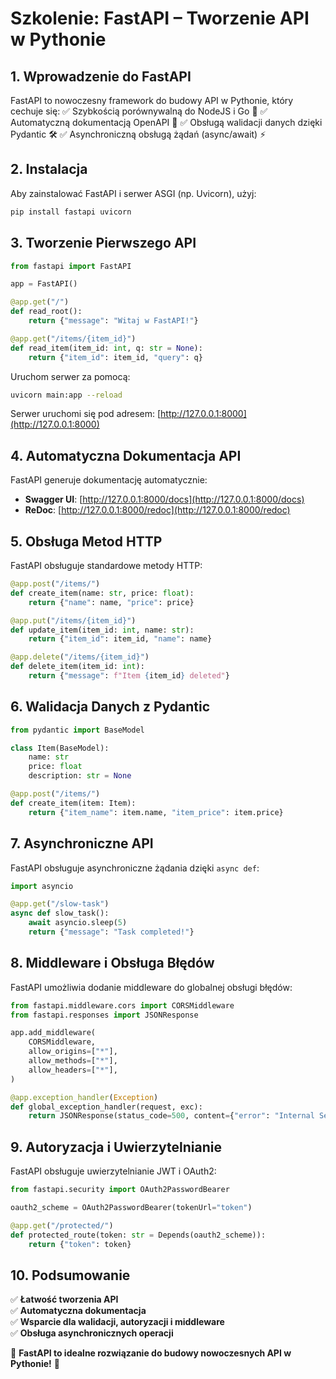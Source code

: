 # **Szkolenie: FastAPI – Tworzenie API w Pythonie**

## **1. Wprowadzenie do FastAPI**
FastAPI to nowoczesny framework do budowy API w Pythonie, który cechuje się:
✅ Szybkością porównywalną do NodeJS i Go 🚀
✅ Automatyczną dokumentacją OpenAPI 📜
✅ Obsługą walidacji danych dzięki Pydantic 🛠️
✅ Asynchroniczną obsługą żądań (async/await) ⚡

## **2. Instalacja**
Aby zainstalować FastAPI i serwer ASGI (np. Uvicorn), użyj:
```bash
pip install fastapi uvicorn
```

## **3. Tworzenie Pierwszego API**
```python
from fastapi import FastAPI

app = FastAPI()

@app.get("/")
def read_root():
    return {"message": "Witaj w FastAPI!"}

@app.get("/items/{item_id}")
def read_item(item_id: int, q: str = None):
    return {"item_id": item_id, "query": q}
```
Uruchom serwer za pomocą:
```bash
uvicorn main:app --reload
```
Serwer uruchomi się pod adresem: [http://127.0.0.1:8000](http://127.0.0.1:8000)

## **4. Automatyczna Dokumentacja API**
FastAPI generuje dokumentację automatycznie:
- **Swagger UI**: [http://127.0.0.1:8000/docs](http://127.0.0.1:8000/docs)
- **ReDoc**: [http://127.0.0.1:8000/redoc](http://127.0.0.1:8000/redoc)

## **5. Obsługa Metod HTTP**
FastAPI obsługuje standardowe metody HTTP:
```python
@app.post("/items/")
def create_item(name: str, price: float):
    return {"name": name, "price": price}

@app.put("/items/{item_id}")
def update_item(item_id: int, name: str):
    return {"item_id": item_id, "name": name}

@app.delete("/items/{item_id}")
def delete_item(item_id: int):
    return {"message": f"Item {item_id} deleted"}
```

## **6. Walidacja Danych z Pydantic**
```python
from pydantic import BaseModel

class Item(BaseModel):
    name: str
    price: float
    description: str = None

@app.post("/items/")
def create_item(item: Item):
    return {"item_name": item.name, "item_price": item.price}
```

## **7. Asynchroniczne API**
FastAPI obsługuje asynchroniczne żądania dzięki `async def`:
```python
import asyncio

@app.get("/slow-task")
async def slow_task():
    await asyncio.sleep(5)
    return {"message": "Task completed!"}
```

## **8. Middleware i Obsługa Błędów**
FastAPI umożliwia dodanie middleware do globalnej obsługi błędów:
```python
from fastapi.middleware.cors import CORSMiddleware
from fastapi.responses import JSONResponse

app.add_middleware(
    CORSMiddleware,
    allow_origins=["*"],
    allow_methods=["*"],
    allow_headers=["*"],
)

@app.exception_handler(Exception)
def global_exception_handler(request, exc):
    return JSONResponse(status_code=500, content={"error": "Internal Server Error"})
```

## **9. Autoryzacja i Uwierzytelnianie**
FastAPI obsługuje uwierzytelnianie JWT i OAuth2:
```python
from fastapi.security import OAuth2PasswordBearer

oauth2_scheme = OAuth2PasswordBearer(tokenUrl="token")

@app.get("/protected/")
def protected_route(token: str = Depends(oauth2_scheme)):
    return {"token": token}
```

## **10. Podsumowanie**
✅ **Łatwość tworzenia API**  
✅ **Automatyczna dokumentacja**  
✅ **Wsparcie dla walidacji, autoryzacji i middleware**  
✅ **Obsługa asynchronicznych operacji**  

📌 **FastAPI to idealne rozwiązanie do budowy nowoczesnych API w Pythonie!** 🚀

